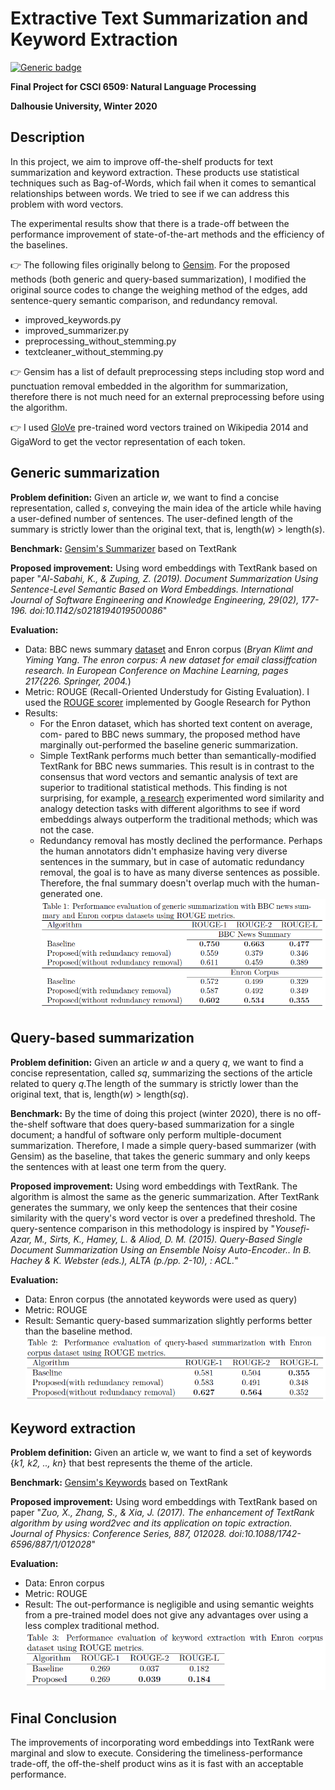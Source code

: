 # Extractive Text Summarization and Keyword Extraction
[![Generic badge](https://img.shields.io/badge/Python-3.6-green)](https://shields.io/)

**Final Project for CSCI 6509: Natural Language Processing**

**Dalhousie University, Winter 2020**

## Description
In this project, we aim to improve off-the-shelf products for text summarization and keyword
extraction. These products use statistical techniques such as Bag-of-Words, 
which fail when it comes to semantical relationships between words. We tried
to see if we can address this problem with word vectors.

The experimental results show that there is a trade-off between the performance 
improvement of state-of-the-art methods and the efficiency of the baselines.


👉 The following files originally belong to [Gensim](https://radimrehurek.com/gensim/).
For the proposed methods (both generic and query-based summarization), I modified 
the original source codes to change the weighing 
method of the edges, add sentence-query semantic comparison, and redundancy removal.

   - improved_keywords.py
   - improved_summarizer.py
   - preprocessing_without_stemming.py
   - textcleaner_without_stemming.py

👉 Gensim has a list of default preprocessing steps including stop
word and punctuation removal embedded in the algorithm for summarization,
therefore there is not much need for an external preprocessing before using the
algorithm. 

👉 I used [GloVe](https://nlp.stanford.edu/projects/glove/) pre-trained word 
vectors trained on Wikipedia 2014 and GigaWord 
to get the vector representation of each token.

## Generic summarization

**Problem definition:** Given an article _w_, we want to find a concise representation, called
_s_, conveying the main idea of the article while having a user-defined number
of sentences. The user-defined length of the summary is strictly lower than
the original text, that is, length(_w_) > length(_s_).

**Benchmark:** [Gensim's Summarizer](https://radimrehurek.com/gensim_3.8.3/summarization/summariser.html) based on TextRank

**Proposed improvement:** Using word embeddings with TextRank based on paper "_Al-Sabahi, K., & Zuping, Z. (2019). Document Summarization Using Sentence-Level 
Semantic Based on Word Embeddings. International Journal of Software Engineering 
and Knowledge Engineering, 29(02), 177-196. doi:10.1142/s0218194019500086_"

**Evaluation:**
 - Data: BBC news summary [dataset](https://www.kaggle.com/pariza/bbc-news-summary) and
   Enron corpus (_Bryan Klimt and Yiming Yang. The enron corpus: A new dataset for email
   classiffcation research. In European Conference on Machine Learning, pages
   217{226. Springer, 2004._)
 - Metric: ROUGE (Recall-Oriented Understudy for Gisting Evaluation). I used the 
   [ROUGE scorer](https://github.com/google-research/google-research/tree/master/rouge)
   implemented by Google Research for Python
 - Results:
   - For the Enron dataset, which has shorted text content on average, com-
     pared to BBC news summary, the proposed method have marginally out-performed 
     the baseline generic summarization.
   - Simple TextRank performs much better than semantically-modified TextRank for BBC 
     news summaries. This result is in contrast to the consensus that word vectors
     and semantic analysis of text are superior to traditional statistical methods. This
     finding is not surprising, for example, 
     [a research](https://levyomer.files.wordpress.com/2015/03/improving-distributional-similarity-tacl-2015.pdf) experimented word similarity
     and analogy detection tasks with different algorithms to see if word embeddings 
     always outperform the traditional methods; which was not the case.
   - Redundancy removal has mostly declined the performance. Perhaps the
       human annotators didn't emphasize having very diverse sentences in the
       summary, but in case of automatic redundancy removal, the goal is to
       have as many diverse sentences as possible. Therefore, the fnal summary
       doesn't overlap much with the human-generated one.
   ![](https://raw.githubusercontent.com/AsalJalilvand/extractive-text-summarization/master/images/generic.PNG)

## Query-based summarization
**Problem definition:** Given an article _w_ and a query _q_, we want to find a concise 
representation, called _sq_, summarizing the sections of the article related to query
_q_.The length of the summary is strictly lower than the original text, that is,
length(_w_) > length(_sq_).

**Benchmark:**
By the time of doing this project (winter 2020), there is no off-the-shelf software 
that does query-based summarization for a single document; a handful of
software only perform multiple-document summarization. Therefore, I made a
simple query-based summarizer (with Gensim) as the baseline, that takes the generic summary
and only keeps the sentences with at least one term from the query.

**Proposed improvement:** Using word embeddings with TextRank. The algorithm is
almost the same as the generic summarization. After TextRank generates the summary,
we only keep the sentences that their cosine similarity with the query's word
vector is over a predefined threshold. The
query-sentence comparison in this methodology is inspired by "_Yousefi-Azar, M., 
Sirts, K., Hamey, L. & Aliod, D. M. (2015). Query-Based Single Document 
Summarization Using an Ensemble Noisy Auto-Encoder.. In B. Hachey & K. 
Webster (eds.), ALTA (p./pp. 2-10), : ACL._"

**Evaluation:**
- Data: Enron corpus (the annotated keywords were used as query)
- Metric: ROUGE
- Result: Semantic query-based summarization slightly performs better than the
  baseline method.
  ![](https://raw.githubusercontent.com/AsalJalilvand/extractive-text-summarization/master/images/query.PNG)


## Keyword extraction
**Problem definition:** Given an article w, we want to find a set of keywords 
{_k1, k2, .., kn_} that best represents the theme of the article.

**Benchmark:** [Gensim's Keywords](https://radimrehurek.com/gensim_3.8.3/summarization/keywords.html) based on TextRank

**Proposed improvement:** Using word embeddings with TextRank based on paper "_Zuo,
X., Zhang, S., & Xia, J. (2017). The enhancement of TextRank algorithm by using 
word2vec and its application on topic extraction. Journal of Physics: Conference 
Series, 887, 012028. doi:10.1088/1742-6596/887/1/012028_"

**Evaluation:**
- Data: Enron corpus
- Metric: ROUGE
- Result: The out-performance is negligible and using semantic weights from
  a pre-trained model does not give any advantages over using a less complex
  traditional method.
  ![](https://raw.githubusercontent.com/AsalJalilvand/extractive-text-summarization/master/images/keywords.PNG)


## Final Conclusion
The improvements of incorporating word embeddings into TextRank were marginal 
and slow to execute.
Considering the timeliness-performance trade-off, the off-the-shelf product wins as it is 
fast with an acceptable performance.